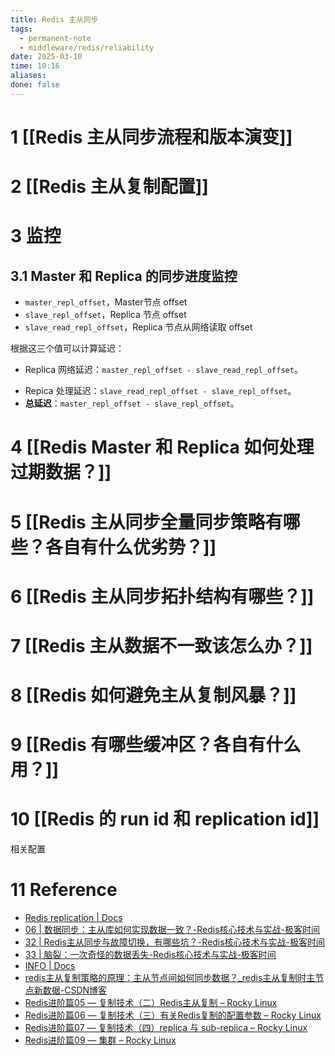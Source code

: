 ```yaml
---
title: Redis 主从同步
tags:
  - permanent-note
  - middleware/redis/reliability
date: 2025-03-10
time: 10:16
aliases: 
done: false
---
```

# 1 [[Redis 主从同步流程和版本演变]]
# 2 [[Redis 主从复制配置]]
# 3 监控
## 3.1 Master 和 Replica 的同步进度监控

* `master_repl_offset`，Master节点 offset
* `slave_repl_offset`，Replica 节点 offset
* `slave_read_repl_offset`，Replica 节点从网络读取 offset

根据这三个值可以计算延迟：
* Replica 网络延迟：`master_repl_offset - slave_read_repl_offset`。    
- Repica 处理延迟：`slave_read_repl_offset - slave_repl_offset`。    
- **总延迟**：`master_repl_offset - slave_repl_offset`。
# 4 [[Redis Master 和 Replica 如何处理过期数据？]]
# 5 [[Redis 主从同步全量同步策略有哪些？各自有什么优劣势？]]
# 6 [[Redis 主从同步拓扑结构有哪些？]]
# 7 [[Redis 主从数据不一致该怎么办？]]
# 8 [[Redis 如何避免主从复制风暴？]]
# 9 [[Redis 有哪些缓冲区？各自有什么用？]]
# 10 [[Redis 的 run id 和 replication id]]

相关配置
# 11 Reference
* [Redis replication \| Docs](https://redis.io/docs/latest/operate/oss_and_stack/management/replication/)
* [06 \| 数据同步：主从库如何实现数据一致？-Redis核心技术与实战-极客时间](https://time.geekbang.org/column/article/272852)
* [32 \| Redis主从同步与故障切换，有哪些坑？-Redis核心技术与实战-极客时间](https://time.geekbang.org/column/article/303247)
* [33 \| 脑裂：一次奇怪的数据丢失-Redis核心技术与实战-极客时间](https://time.geekbang.org/column/article/303568)
* [INFO \| Docs](https://redis.io/docs/latest/commands/info/)
* [redis主从复制策略的原理：主从节点间如何同步数据？\_redis主从复制时主节点新数据-CSDN博客](https://blog.csdn.net/virusos/article/details/130915836)
* [Redis进阶篇05 — 复制技术（二）Redis主从复制 – Rocky Linux](https://www.rockylinux.cn/notes/redis-advanced-chapter-05-replication-technology-ii.html)
* [Redis进阶篇06 — 复制技术（三）有关Redis复制的配置参数 – Rocky Linux](https://www.rockylinux.cn/notes/redis-advanced-chapter-06-replication-technology-3.html)
* [Redis进阶篇07 — 复制技术（四）replica 与 sub-replica – Rocky Linux](https://www.rockylinux.cn/notes/redis-advanced-chapter-07-copy-technology-4-copy-and-sub.html)
* [Redis进阶篇09 — 集群 – Rocky Linux](https://www.rockylinux.cn/notes/redis-advanced-edition-09-cluster.html)
